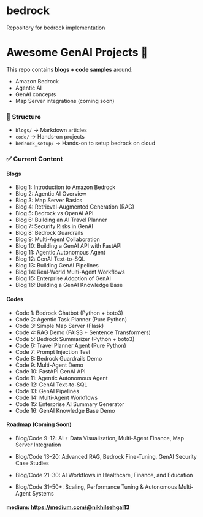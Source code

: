 # bedrock
Repository for bedrock implementation
# Awesome GenAI Projects 🚀

This repo contains **blogs + code samples** around:
- Amazon Bedrock
- Agentic AI
- GenAI concepts
- Map Server integrations (coming soon)

### 📂 Structure
- `blogs/` → Markdown articles
- `code/` → Hands-on projects
- `bedrock_setup/` → Hands-on to setup bedrock on cloud

### ✅ Current Content

#### Blogs
- Blog 1: Introduction to Amazon Bedrock
- Blog 2: Agentic AI Overview
- Blog 3: Map Server Basics
- Blog 4: Retrieval-Augmented Generation (RAG)
- Blog 5: Bedrock vs OpenAI API
- Blog 6: Building an AI Travel Planner
- Blog 7: Security Risks in GenAI
- Blog 8: Bedrock Guardrails
- Blog 9: Multi-Agent Collaboration
- Blog 10: Building a GenAI API with FastAPI
- Blog 11: Agentic Autonomous Agent
- Blog 12: GenAI Text-to-SQL
- Blog 13: Building GenAI Pipelines
- Blog 14: Real-World Multi-Agent Workflows
- Blog 15: Enterprise Adoption of GenAI
- Blog 16: Building a GenAI Knowledge Base



#### Codes
- Code 1: Bedrock Chatbot (Python + boto3)
- Code 2: Agentic Task Planner (Pure Python)
- Code 3: Simple Map Server (Flask)
- Code 4: RAG Demo (FAISS + Sentence Transformers)
- Code 5: Bedrock Summarizer (Python + boto3)
- Code 6: Travel Planner Agent (Pure Python)
- Code 7: Prompt Injection Test
- Code 8: Bedrock Guardrails Demo
- Code 9: Multi-Agent Demo
- Code 10: FastAPI GenAI API
- Code 11: Agentic Autonomous Agent
- Code 12: GenAI Text-to-SQL
- Code 13: GenAI Pipelines
- Code 14: Multi-Agent Workflows
- Code 15: Enterprise AI Summary Generator
- Code 16: GenAI Knowledge Base Demo

#### Roadmap (Coming Soon)

- Blog/Code 9–12: AI + Data Visualization, Multi-Agent Finance, Map Server Integration

- Blog/Code 13–20: Advanced RAG, Bedrock Fine-Tuning, GenAI Security Case Studies

- Blog/Code 21–30: AI Workflows in Healthcare, Finance, and Education

- Blog/Code 31–50+: Scaling, Performance Tuning & Autonomous Multi-Agent Systems

#### medium: https://medium.com/@nikhilsehgal13